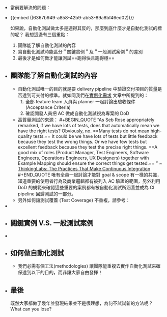 - 當前要解決的問題：
- {{embed ((6367b949-a858-42b9-ab53-89a8bf46ed02))}}
  
  如果說，自動化測試做太多是適得其反的，那麼到底什麼才是自動化測試的標的呢？ 我想這邊有三個重點：
  1. 團隊能了解自動化測試的內容
  2. 寫自動化測試時能區分＂關鍵實例＂及＂一般測試案例＂的差別
  3. 最後才是如何做才能讓測試==跑得快且跑得穩==
- ## 團隊能了解自動化測試的內容
	- 自動化測試唯一的目的就是要 delivery pipeline 中驗證交付項目的質量是否達到可交付的標準。就如同我們在[實例化需求](((6367b951-ebca-40fa-ab91-2b2496ce105a))) 文章中所提到的：
	  1. 全部 feature team 人員與 planner 一起討論出驗收條件 (Acceptance Criteria)
	  2. 確認開發人員把 AC 做成自動化測試視為專案的 DoD
	- 高質量測試的來源：
	  #+BEGIN_QUOTE
	   “As Seb Rose appropriately remarked, if we have lots of tests, does that automatically mean we have the right tests? Obviously, no. ==Many tests do not mean high-quality tests.== It could be we have lots of tests but little feedback because they test the wrong things. Or we have few tests but excellent feedback because they test the precise right things. ==A good mix of roles (Product Manager, Test Engineers, Software Engineers, Operations Engineers, UX Designers) together with Example Mapping should ensure the correct things get tested.== ”                           ~ [ThinkingLabs: The Practices That Make Continuous Integration](https://thinkinglabs.io/articles/2022/09/28/the-practices-that-make-continuous-integration-building.html)
	  #+END_QUOTE
	  唯有全員一起討論才能對 goal & scope 有一樣的共識，知道重要的使用者行為及商業邏輯都有被列入 AC 驗證的範圍，另外利用 DoD 的規範來確認這些重要的案例都有被自動化測試所涵蓋並成為 CI pipeline 回歸測試的一部分。
	- 另外如何讓測試覆蓋 (Test Coverage) 不重複，請參考：
-
- ## 關鍵實例 V.S. 一般測試案例
-
- ## 如何做自動化測試
	- 我們必需有個工法(methodologies) 讓團隊能重複去實作自動化測試來確保達到以下的目的，而非讓大家自由發揮！
- ## 最後
  既然大家都做了幾年並發現結果並不是很理想，為何不試試新的方法呢？What can you lose?